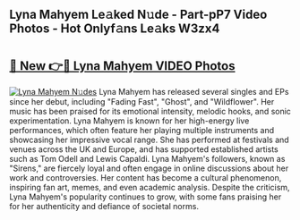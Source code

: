 ## Lyna Mahyem Le𝚊ked N𝚞de - Part-pP7 Video Photos - Hot Onlyf𝚊ns Le𝚊ks W3zx4

# <h2><a href="http://ac17675.deff.icu/?id=Lyna+Mahyem">🔗 New 👉🔴 Lyna Mahyem VIDEO Photos</a></h2>

[![Lyna Mahyem N𝚞des](https://i.imgur.com/rIISA9y.gif)](http://ac17675.deff.icu/?id=Lyna+Mahyem)
Lyna Mahyem has released several singles and EPs since her debut, including "Fading Fast", "Ghost", and "Wildflower". Her music has been praised for its emotional intensity, melodic hooks, and sonic experimentation. Lyna Mahyem is known for her high-energy live performances, which often feature her playing multiple instruments and showcasing her impressive vocal range. She has performed at festivals and venues across the UK and Europe, and has supported established artists such as Tom Odell and Lewis Capaldi. Lyna Mahyem's followers, known as "Sirens," are fiercely loyal and often engage in online discussions about her work and controversies. Her content has become a cultural phenomenon, inspiring fan art, memes, and even academic analysis. Despite the criticism, Lyna Mahyem's popularity continues to grow, with some fans praising her for her authenticity and defiance of societal norms.
